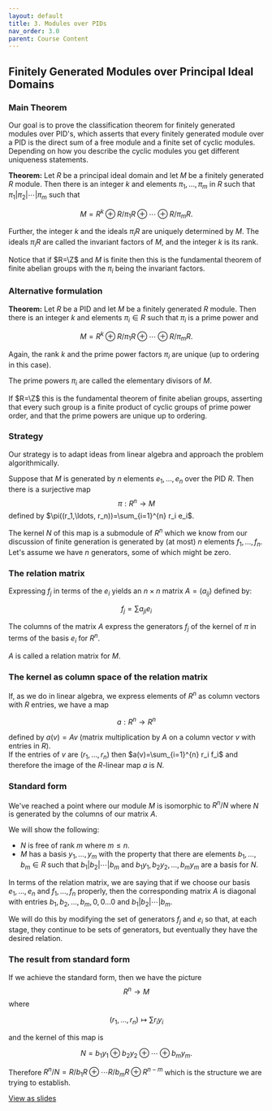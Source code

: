 ```yaml
---
layout: default
title: 3. Modules over PIDs
nav_order: 3.0
parent: Course Content
---
```


## Finitely Generated Modules over Principal Ideal Domains

### Main Theorem

Our goal is to prove the classification theorem for finitely generated modules over PID's, which asserts that every finitely generated module over a PID
is the direct sum of a free module and a finite set of cyclic modules.  Depending on how you describe the cyclic modules you get different uniqueness statements.

**Theorem:** Let $R$ be a principal ideal domain and let $M$ be a finitely generated $R$ module.  Then there is an integer $k$ and 
elements $\pi_1,\ldots, \pi_m$ in $R$ such that $\pi_1\vert \pi_2\vert\cdots\vert \pi_m$ such that

$$
M=R^{k}\oplus R/\pi_1 R\oplus\cdots \oplus R/\pi_m R.
$$

Further, the integer $k$ and the ideals $\pi_i R$ are uniquely determined by $M$. The ideals $\pi_i R$ are called the invariant factors of $M$,
and the integer $k$ is its rank. 

Notice that if $R=\Z$ and $M$ is finite then this is the fundamental theorem of finite abelian groups with the $\pi_i$ being the invariant factors.

### Alternative formulation

**Theorem:** Let $R$ be a PID and let $M$ be a finitely generated $R$ module.  Then there is an integer $k$ and elements $\pi_i\in R$ such that $\pi_i$ is a prime
power and

$$
M=R^{k}\oplus R/\pi_1 R\oplus\cdots \oplus R/\pi_m R.
$$

Again, the rank $k$ and the prime power factors $\pi_i$ are unique (up to ordering in this case).  

The prime powers $\pi_i$ are called the elementary divisors of $M$. 

If $R=\Z$ this is the fundamental theorem of finite abelian groups, asserting that every such group is a finite product of cyclic groups of prime power order,
and that the prime powers are unique up to ordering. 

### Strategy

Our strategy is to adapt ideas from linear algebra and approach the problem algorithmically. 

Suppose that $M$ is generated by $n$ elements $e_1,\ldots, e_n$ over the PID $R$.  Then there is a surjective map
$$
\pi: R^{n}\to M 
$$
defined by $\pi((r_1,\ldots, r_n))=\sum_{i=1}^{n} r_i e_i$.  

The kernel $N$ of this map is a submodule of $R^{n}$ which we know from our discussion of finite generation is generated by (at most) $n$ elements $f_1,\ldots, f_n$. Let's assume
we have $n$ generators, some of which might be zero.  

### The relation matrix

Expressing $f_j$ in terms of the $e_i$ yields an $n\times n$ matrix $A=(a_{ij})$ defined by:

$$
f_j = \sum a_{ji} e_i 
$$

The columns of the matrix $A$ express the generators $f_j$ of the kernel of $\pi$ in terms of the basis $e_i$ for $R^{n}$.

$A$ is called a relation matrix for $M$.

### The kernel as column space of the relation matrix

If, as we do in linear algebra, we express elements of $R^{n}$ as column vectors with $R$ entries, we have a map

$$
a: R^{n}\to R^{n}
$$

defined by $a(v)=Av$ (matrix multiplication by $A$ on a column vector $v$ with entries in $R$).  
If the entries of $v$ are $(r_1,\ldots, r_n)$ then $a(v)=\sum_{i=1}^{n} r_i f_i$ and therefore the image of the $R$-linear map $a$
is $N$.

### Standard form

We've reached a point where our module $M$ is isomorphic to $R^{n}/N$ where $N$ is generated by the columns of our matrix $A$.

We will show the following:

- $N$ is free of rank $m$ where $m\le n$.
- $M$ has a basis $y_1,\ldots, y_m$ with the property  that there are elements $b_1,\ldots, b_m\in R$ such that $b_1\vert b_2\vert\cdots \vert b_m$
and $b_1 y_1, b_2 y_2,\ldots, b_m y_m$ are a basis for $N$. 

In terms of the relation matrix, we are saying that if we choose our basis $e_1,\ldots, e_n$ and $f_1,\ldots, f_n$ properly, then the corresponding matrix
$A$ is diagonal with entries $b_1, b_2, \ldots, b_m, 0,0\ldots 0$ and $b_1\vert b_2\vert\cdots\vert b_m$. 

We will do this by modifying the set of generators $f_j$ and $e_i$ so that, at each stage, they continue to be sets of generators, but eventually they have
the desired relation.

### The result from standard form

If we achieve the standard form, then we have the picture
$$
R^{n}\to M 
$$
where

$$
(r_1,\ldots, r_n)\mapsto \sum r_{i}y_{i}
$$

and the kernel of this map is 

$$
N=b_1 y_1 \oplus b_2 y_2 \oplus \cdots\oplus b_m y_m.
$$

Therefore $R^{n}/N=R/b_1 R \oplus\cdots R/b_m R\oplus R^{n-m}$ which is the structure we are trying to establish.

<div>
<a href="slides/03-PIDmodules.html"> View as slides </a>
</div>